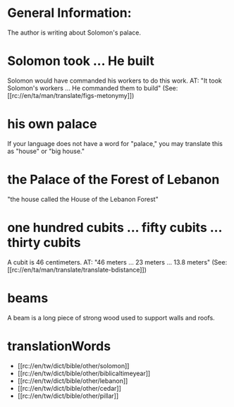 # General Information:

The author is writing about Solomon's palace.

# Solomon took ... He built

Solomon would have commanded his workers to do this work. AT: "It took Solomon's workers ... He commanded them to build" (See: [[rc://en/ta/man/translate/figs-metonymy]])

# his own palace

If your language does not have a word for "palace," you may translate this as "house" or "big house."

# the Palace of the Forest of Lebanon

"the house called the House of the Lebanon Forest"

# one hundred cubits ... fifty cubits ... thirty cubits

A cubit is 46 centimeters. AT: "46 meters ... 23 meters ... 13.8 meters" (See: [[rc://en/ta/man/translate/translate-bdistance]])

# beams

A beam is a long piece of strong wood used to support walls and roofs.

# translationWords

* [[rc://en/tw/dict/bible/other/solomon]]
* [[rc://en/tw/dict/bible/other/biblicaltimeyear]]
* [[rc://en/tw/dict/bible/other/lebanon]]
* [[rc://en/tw/dict/bible/other/cedar]]
* [[rc://en/tw/dict/bible/other/pillar]]